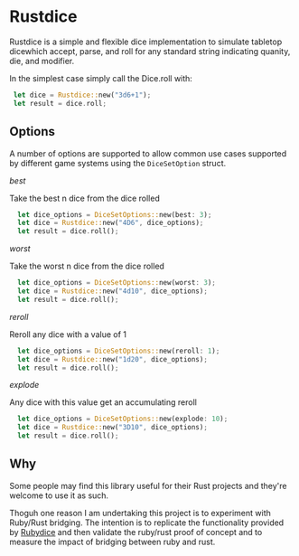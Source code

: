 # Rustdice

Rustdice is a simple and flexible dice implementation to simulate tabletop dicewhich accept, parse, and roll for any standard string indicating quanity, die, and modifier. 

In the simplest case simply call the Dice.roll with:

```rust
 let dice = Rustdice::new("3d6+1");
 let result = dice.roll;
```

## Options

A number of options are supported to allow common use cases supported by different game systems using the `DiceSetOption` struct.

_best_

Take the best n dice from the dice rolled

```rust
  let dice_options = DiceSetOptions::new(best: 3);
  let dice = Rustdice::new("4D6", dice_options);
  let result = dice.roll();
```

_worst_

Take the worst n dice from the dice rolled

```rust
  let dice_options = DiceSetOptions::new(worst: 3);
  let dice = Rustdice::new("4d10", dice_options);
  let result = dice.roll();
```

_reroll_

Reroll any dice with a value of 1

```rust
  let dice_options = DiceSetOptions::new(reroll: 1);
  let dice = Rustdice::new("1d20", dice_options);
  let result = dice.roll();
```

_explode_

Any dice with this value get an accumulating reroll

```rust
  let dice_options = DiceSetOptions::new(explode: 10);
  let dice = Rustdice::new("3D10", dice_options);
  let result = dice.roll();
```

## Why 

Some people may find this library useful for their Rust projects and they're welcome to use it as such.

Thoguh one reason I am undertaking this project is to experiment with Ruby/Rust bridging.  The intention is to replicate the functionality provided by [Rubydice](https://github.com/atavistock/rubydice) and then validate the ruby/rust proof of concept and to measure the impact of bridging between ruby and rust.

